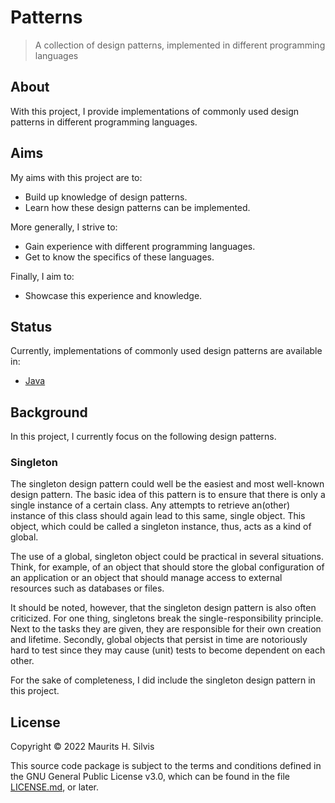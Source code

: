 # Patterns

> A collection of design patterns, implemented in different programming languages

## About

With this project, I provide implementations of commonly used design patterns in different programming languages.

## Aims

My aims with this project are to:

- Build up knowledge of design patterns.
- Learn how these design patterns can be implemented.

More generally, I strive to:

- Gain experience with different programming languages.
- Get to know the specifics of these languages.

Finally, I aim to:

- Showcase this experience and knowledge.

## Status

Currently, implementations of commonly used design patterns are available in:

- [Java](java)

## Background

In this project, I currently focus on the following design patterns.

### Singleton

The singleton design pattern could well be the easiest and most well-known design pattern.
The basic idea of this pattern is to ensure that there is only a single instance of a certain class.
Any attempts to retrieve an(other) instance of this class should again lead to this same, single object.
This object, which could be called a singleton instance, thus, acts as a kind of global.

The use of a global, singleton object could be practical in several situations.
Think, for example, of an object that should store the global configuration of an application or an object that should manage access to external resources such as databases or files.

It should be noted, however, that the singleton design pattern is also often criticized.
For one thing, singletons break the single-responsibility principle.
Next to the tasks they are given, they are responsible for their own creation and lifetime.
Secondly, global objects that persist in time are notoriously hard to test since they may cause (unit) tests to become dependent on each other.

For the sake of completeness, I did include the singleton design pattern in this project.

## License

Copyright © 2022 Maurits H. Silvis

This source code package is subject to the terms and conditions defined in the GNU General Public License v3.0, which can be found in the file [LICENSE.md](LICENSE.md), or later.
